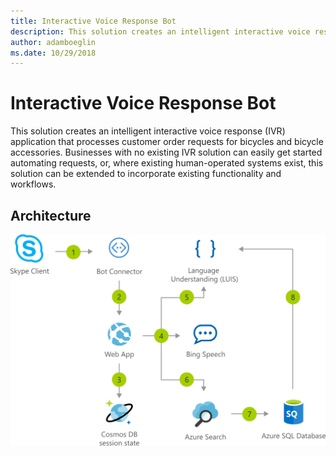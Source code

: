 ```yaml
---
title: Interactive Voice Response Bot 
description: This solution creates an intelligent interactive voice response (IVR) application that processes customer order requests for bicycles and bicycle accessories. Businesses with no existing IVR solution can easily get started automating requests, or, where existing human-operated systems exist, this solution can be extended to incorporate existing functionality and workflows.
author: adamboeglin
ms.date: 10/29/2018
---
```

# Interactive Voice Response Bot 
This solution creates an intelligent interactive voice response (IVR) application that processes customer order requests for bicycles and bicycle accessories. Businesses with no existing IVR solution can easily get started automating requests, or, where existing human-operated systems exist, this solution can be extended to incorporate existing functionality and workflows.

## Architecture
<img src="media/interactive-voice-response-bot.svg" alt='architecture diagram' />